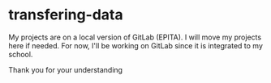 # transfering-data

My projects are on a local version of GitLab (EPITA). I will move my projects here if needed.
For now, I'll be working on GitLab since it is integrated to my school.

Thank you for your understanding
